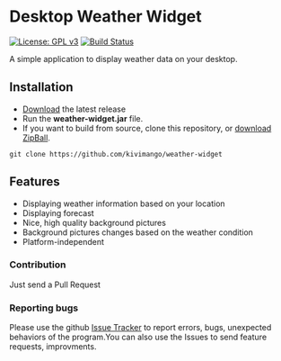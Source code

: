# Desktop Weather Widget
[![License: GPL v3](https://img.shields.io/badge/License-GPL%20v3-blue.svg)](http://www.gnu.org/licenses/gpl-3.0)
[![Build Status](https://travis-ci.org/kivimango/weather-widget.png?branch=master)](https://travis-ci.org/kivimango/weather-widget)

A simple application to display weather data on your desktop.
## Installation
* [Download](https://github.com/kivimango/weather-widget/releases/) the latest release
* Run the **weather-widget.jar** file.
* If you want to build from source, clone this repository, or [download ZipBall](https://github.com/kivimango/weather-widget/archive/master.zip).

`git clone https://github.com/kivimango/weather-widget`

## Features
* Displaying weather information based on your location
* Displaying forecast
* Nice, high quality background pictures
* Background pictures changes based on the weather condition
* Platform-independent

### Contribution
Just send a Pull Request
### Reporting bugs
Please use the github [Issue Tracker](https://github.com/kivimango/weather-widget/issues) to report errors, bugs, unexpected behaviors of the program.You can also use the Issues to send feature requests, improvments.
